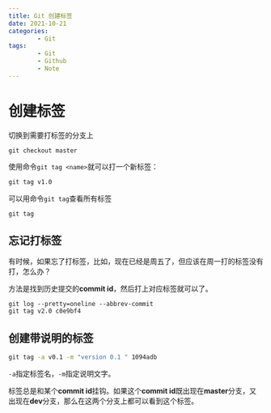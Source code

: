 ```yaml
---
title: Git 创建标签
date: 2021-10-21
categories:
        - Git
tags:
        - Git
        - Github
        - Note
---
```


# 创建标签

切换到需要打标签的分支上

```
git checkout master
```

使用命令`git tag <name>`就可以打一个新标签：

```cmd
git tag v1.0
```

可以用命令`git tag`查看所有标签

```
git tag
```

## 忘记打标签

有时候，如果忘了打标签，比如，现在已经是周五了，但应该在周一打的标签没有打，怎么办？

方法是找到历史提交的**commit id**，然后打上对应标签就可以了。

```
git log --pretty=oneline --abbrev-commit
git tag v2.0 c0e9bf4
```

## 创建带说明的标签

```cmd
git tag -a v0.1 -m "version 0.1 " 1094adb
```

`-a`指定标签名，`-m`指定说明文字。

标签总是和某个**commit id**挂钩。如果这个**commit id**既出现在**master**分支，又出现在**dev**分支，那么在这两个分支上都可以看到这个标签。
